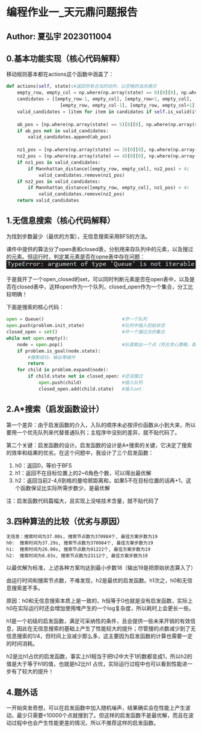 # 编程作业一_天元鼎问题报告

## Author: 夏弘宇 2023011004

## 0.基本功能实现（核心代码解释）

移动规则基本都在actions这个函数中涵盖了：

```python
def actions(self, state):#返回所有合法的动作，以空格的去向表示
    empty_row, empty_col = np.where(np.array(state) == 0)[0][0], np.where(np.array(state) == 0)[1][0] #找到空格的位置
    candidates = [[empty_row-1, empty_col], [empty_row+1, empty_col],
                    [empty_row, empty_col-1], [empty_row, empty_col+1],]                              #基本规则：可以上下左右移动
    valid_candidates = [item for item in candidates if self.is_valid(item)]                           #判断是否越界

    ab_pos = [np.where(np.array(state) == 5)[0][0], np.where(np.array(state) == 5)[1][0]]             #敖丙技能实现
    if ab_pos not in valid_candidates:
        valid_candidates.append(ab_pos)

    nz1_pos = [np.where(np.array(state) == 3)[0][0], np.where(np.array(state) == 3)[1][0]]            #哪吒约束实现
    nz2_pos = [np.where(np.array(state) == 4)[0][0], np.where(np.array(state) == 4)[1][0]]
    if nz1_pos in valid_candidates:
        if Mannhattan_distance([empty_row, empty_col], nz2_pos) > 4:
            valid_candidates.remove(nz1_pos)
    if nz2_pos in valid_candidates:
        if Mannhattan_distance([empty_row, empty_col], nz1_pos) > 4:
            valid_candidates.remove(nz2_pos)
    return valid_candidates
```

## 1.无信息搜索（核心代码解释）

为找到步数最少（最优的方案），无信息搜索采用BFS的方法。

课件中提供的算法分了open表和closed表，分别用来存队列中的元素，以及搜过的元素。但运行时，判定某元素是否在opne表中存在问题：
![报错](image.png)

于是我开了一个open_closed的set，可以同时判断元素是否在open表中，以及是否在closed表中，这样open作为一个队列，closed_open作为一个集合，分工比较明确！

下面是搜索的核心代码：

```python
open = Queue()                             #开一个队列
open.push(problem.init_state)              #队列中插入初始状态
closed_open = set()                        #开一个搜过点的集合
while not open.empty():
    node = open.pop()                      #队首取出一个点（符合贪心策略，取出目前所需步数最少的能到达的点）
    if problem.is_goal(node.state):
        #搜索成功，输出等操作
        return
    for child in problem.expand(node):
        if child.state not in closed_open: #还没搜过
            open.push(child)               #插入队列
            closed_open.add(child.state)   #插入set
```

## 2.A*搜索（启发函数设计）

第一个差异：由于启发函数的介入，入队的顺序未必按评价函数从小到大来，所以要用一个优先队列来代替普通队列；主程序中没别的差异，就不贴代码了。

第二个关键：启发函数的设计。启发函数的设计是A*搜索的关键，它决定了搜索的效率和结果的优劣。在这个问题中，我设计了三个启发函数：

1. h0：返回0，等价于BFS
2. h1：返回不在目标位置上的2~6角色个数，可以得出最优解
3. h2：返回当前2-4,6到格的曼哈顿距离和，如果5不在目标位置的话再+1，这个函数保证比实际所需步数少，是最优解

注：启发函数代码篇幅大，且实现上没啥技术含量，就不贴代码了

## 3.四种算法的比较（优劣与原因）

```
无信息：搜索时间为37.00s, 搜索节点数为370984个, 最佳方案步数为19
h0:  搜索时间为37.29s, 搜索节点数为370984个, 最佳方案步数为19
h1:  搜索时间为26.00s, 搜索节点数为91222个, 最佳方案步数为19
h2:  搜索时间为6.03s, 搜索节点数为23112个, 最佳方案步数为19
```

以最优解为标准，上述各种方案均达到最小步数18（输出19是把原始状态算入了）

由运行时间和搜索节点数，不难发现，h2是最优的启发函数。h1次之，h0和无信息搜索差不多。

原因：h0和无信息搜索本质上是一致的，h恒等于0也就是没有启发函数，实际上h0在实际运行时还会增加使用堆产生的一个log复杂度，所以耗时上会更长一些。

h1是一个初级的启发函数，满足可采纳性的条件，且会提供一些未来开销的有效信息，因此在无信息搜索的基础上产生了性能较大的提升；尽管搜的点数减少到了无信息搜索的1/4，但时间上没减少那么多，这主要因为启发函数的计算也需要一定的时间消耗。

h2是比h1占优的启发函数，事实上h1相当于把h2中大于1的数都变成1，所以h2的值是大于等于h1的值，也就是h2比h1 占优，实际运行过程中也可以看到性能进一步有了较大的提升！

## 4.题外话

一开始突发奇想，可以在启发函数中加入随机噪声，结果确实会在性能上产生波动，最少只需要<10000个点就搜到了。但这样的启发函数不是最优解，而且在波动过程中也会产生性能更差的情况，所以不推荐这样的启发函数。
